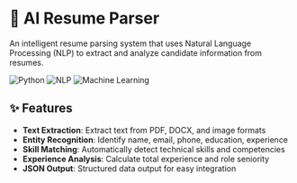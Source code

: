 # 🤖 AI Resume Parser

An intelligent resume parsing system that uses Natural Language Processing (NLP) to extract and analyze candidate information from resumes.

![Python](https://img.shields.io/badge/Python-3776AB?style=for-the-badge&logo=python&logoColor=white)
![NLP](https://img.shields.io/badge/NLP-Natural%20Language%20Processing-orange)
![Machine Learning](https://img.shields.io/badge/Machine-Learning-blueviolet)

## ✨ Features

- **Text Extraction**: Extract text from PDF, DOCX, and image formats
- **Entity Recognition**: Identify name, email, phone, education, experience
- **Skill Matching**: Automatically detect technical skills and competencies
- **Experience Analysis**: Calculate total experience and role seniority
- **JSON Output**: Structured data output for easy integration
